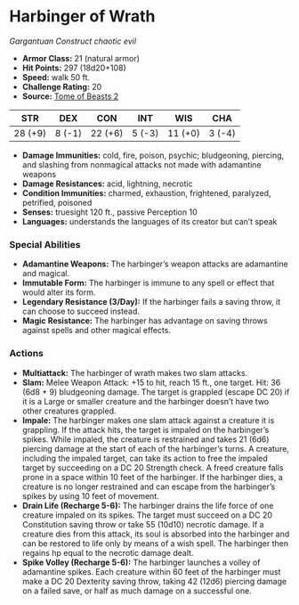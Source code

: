 # Harbinger of Wrath

*Gargantuan* *Construct* *chaotic evil*

- **Armor Class:** 21 (natural armor)
- **Hit Points:** 297 (18d20+108)
- **Speed:** walk 50 ft.
- **Challenge Rating:** 20
- **Source:** [Tome of Beasts 2](https://koboldpress.com/kpstore/product/tome-of-beasts-2-for-5th-edition/)

| STR | DEX | CON | INT | WIS | CHA |
| --- | --- | --- | --- | --- | --- |
| 28 (+9) | 8 (-1) | 22 (+6) | 5 (-3) | 11 (+0) | 3 (-4) |

- **Damage Immunities:** cold, fire, poison, psychic; bludgeoning, piercing, and slashing from nonmagical attacks not made with adamantine weapons
- **Damage Resistances:** acid, lightning, necrotic
- **Condition Immunities:** charmed, exhaustion, frightened, paralyzed, petrified, poisoned
- **Senses:** truesight 120 ft., passive Perception 10
- **Languages:** understands the languages of its creator but can’t speak
### Special Abilities
- **Adamantine Weapons:** The harbinger’s weapon attacks are adamantine and magical.
- **Immutable Form:** The harbinger is immune to any spell or effect that would alter its form.
- **Legendary Resistance (3/Day):** If the harbinger fails a saving throw, it can choose to succeed instead.
- **Magic Resistance:** The harbinger has advantage on saving throws against spells and other magical effects.
### Actions
- **Multiattack:** The harbinger of wrath makes two slam attacks.
- **Slam:** Melee Weapon Attack: +15 to hit, reach 15 ft., one target. Hit: 36 (6d8 + 9) bludgeoning damage. The target is grappled (escape DC 20) if it is a Large or smaller creature and the harbinger doesn’t have two other creatures grappled.
- **Impale:** The harbinger makes one slam attack against a creature it is grappling. If the attack hits, the target is impaled on the harbinger’s spikes. While impaled, the creature is restrained and takes 21 (6d6) piercing damage at the start of each of the harbinger’s turns. A creature, including the impaled target, can take its action to free the impaled target by succeeding on a DC 20 Strength check. A freed creature falls prone in a space within 10 feet of the harbinger. If the harbinger dies, a creature is no longer restrained and can escape from the harbinger’s spikes by using 10 feet of movement.
- **Drain Life (Recharge 5-6):** The harbinger drains the life force of one creature impaled on its spikes. The target must succeed on a DC 20 Constitution saving throw or take 55 (10d10) necrotic damage. If a creature dies from this attack, its soul is absorbed into the harbinger and can be restored to life only by means of a wish spell. The harbinger then regains hp equal to the necrotic damage dealt.
- **Spike Volley (Recharge 5-6):** The harbinger launches a volley of adamantine spikes. Each creature within 60 feet of the harbinger must make a DC 20 Dexterity saving throw, taking 42 (12d6) piercing damage on a failed save, or half as much damage on a successful one.
